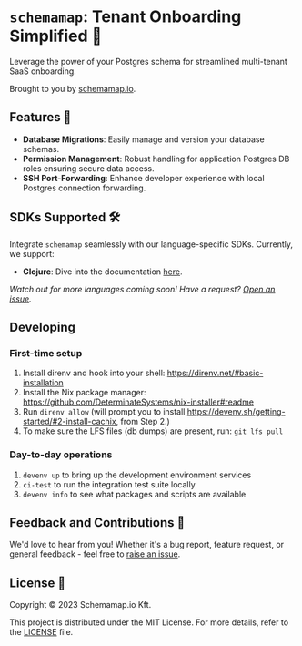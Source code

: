 # `schemamap`: Tenant Onboarding Simplified 🚀
Leverage the power of your Postgres schema for streamlined multi-tenant SaaS onboarding.

Brought to you by [schemamap.io](https://schemamap.io).

## Features 🌟
- **Database Migrations**: Easily manage and version your database schemas.
- **Permission Management**: Robust handling for application Postgres DB roles ensuring secure data access.
- **SSH Port-Forwarding**: Enhance developer experience with local Postgres connection forwarding.

## SDKs Supported 🛠️
Integrate `schemamap` seamlessly with our language-specific SDKs. Currently, we support:
- **Clojure**: Dive into the documentation [here](./clojure/README.md).

_Watch out for more languages coming soon! Have a request? [Open an issue](https://github.com/schemamap/schemamap/issues/new)._

## Developing

### First-time setup
1. Install direnv and hook into your shell: https://direnv.net/#basic-installation
2. Install the Nix package manager: https://github.com/DeterminateSystems/nix-installer#readme
3. Run `direnv allow` (will prompt you to install https://devenv.sh/getting-started/#2-install-cachix, from Step 2.)
4. To make sure the LFS files (db dumps) are present, run: `git lfs pull`

### Day-to-day operations
1. `devenv up` to bring up the development environment services
2. `ci-test` to run the integration test suite locally
3. `devenv info` to see what packages and scripts are available

## Feedback and Contributions 👥
We'd love to hear from you! Whether it's a bug report, feature request, or general feedback - feel free to [raise an issue](https://github.com/schemamap/schemamap/issues/new).

## License 📜
Copyright © 2023 Schemamap.io Kft.

This project is distributed under the MIT License. For more details, refer to the [LICENSE](./LICENSE) file.
